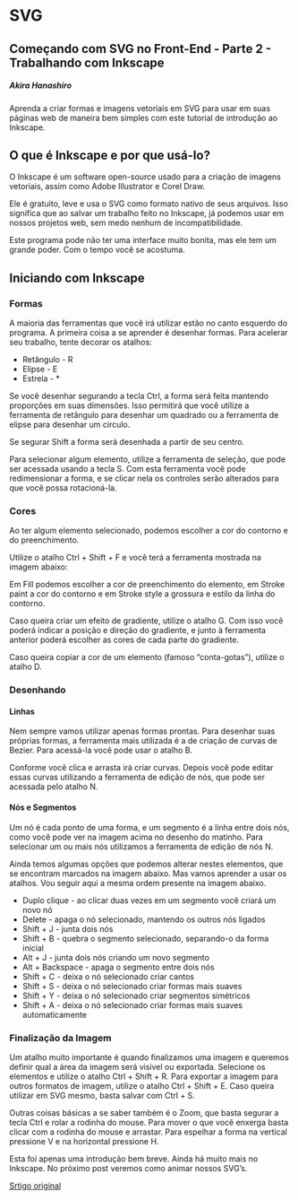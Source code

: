 # SVG

## Começando com SVG no Front-End - Parte 2 - Trabalhando com Inkscape
##### Akira Hanashiro

Aprenda a criar formas e imagens vetoriais em SVG para usar em suas páginas web de maneira bem simples com este tutorial de introdução ao Inkscape.

## O que é Inkscape e por que usá-lo?

O Inkscape é um software open-source usado para a criação de imagens vetoriais, assim como Adobe Illustrator e Corel Draw.

Ele é gratuito, leve e usa o SVG como formato nativo de seus arquivos. Isso significa que ao salvar um trabalho feito no Inkscape, já podemos usar em nossos projetos web, sem medo nenhum de incompatibilidade.

Este programa pode não ter uma interface muito bonita, mas ele tem um grande poder. Com o tempo você se acostuma.

## Iniciando com Inkscape

### Formas
A maioria das ferramentas que você irá utilizar estão no canto esquerdo do programa. A primeira coisa a se aprender é desenhar formas. Para acelerar seu trabalho, tente decorar os atalhos:

- Retângulo - R
- Elipse - E
- Estrela - *

Se você desenhar segurando a tecla Ctrl, a forma será feita mantendo proporções em suas dimensões. Isso permitirá que você utilize a ferramenta de retângulo para desenhar um quadrado ou a ferramenta de elipse para desenhar um círculo.

Se segurar Shift a forma será desenhada a partir de seu centro.

Para selecionar algum elemento, utilize a ferramenta de seleção, que pode ser acessada usando a tecla S. Com esta ferramenta você pode redimensionar a forma, e se clicar nela os controles serão alterados para que você possa rotacioná-la.

### Cores

Ao ter algum elemento selecionado, podemos escolher a cor do contorno e do preenchimento.

Utilize o atalho Ctrl + Shift + F e você terá a ferramenta mostrada na imagem abaixo:

Em Fill podemos escolher a cor de preenchimento do elemento, em Stroke paint a cor do contorno e em Stroke style a grossura e estilo da linha do contorno.

Caso queira criar um efeito de gradiente, utilize o atalho G. Com isso você poderá indicar a posição e direção do gradiente, e junto à ferramenta anterior poderá escolher as cores de cada parte do gradiente.

Caso queira copiar a cor de um elemento (famoso “conta-gotas”), utilize o atalho D.

### Desenhando

#### Linhas
Nem sempre vamos utilizar apenas formas prontas. Para desenhar suas próprias formas, a ferramenta mais utilizada é a de criação de curvas de Bezier. Para acessá-la você pode usar o atalho B.

Conforme você clica e arrasta irá criar curvas. Depois você pode editar essas curvas utilizando a ferramenta de edição de nós, que pode ser acessada pelo atalho N.

#### Nós e Segmentos
Um nó é cada ponto de uma forma, e um segmento é a linha entre dois nós, como você pode ver na imagem acima no desenho do matinho. Para selecionar um ou mais nós utilizamos a ferramenta de edição de nós N.

Ainda temos algumas opções que podemos alterar nestes elementos, que se encontram marcados na imagem abaixo. Mas vamos aprender a usar os atalhos. Vou seguir aqui a mesma ordem presente na imagem abaixo.

- Duplo clique - ao clicar duas vezes em um segmento você criará um novo nó
- Delete - apaga o nó selecionado, mantendo os outros nós ligados
- Shift + J - junta dois nós
- Shift + B - quebra o segmento selecionado, separando-o da forma inicial
- Alt + J - junta dois nós criando um novo segmento
- Alt + Backspace - apaga o segmento entre dois nós
- Shift + C - deixa o nó selecionado criar cantos
- Shift + S - deixa o nó selecionado criar formas mais suaves
- Shift + Y - deixa o nó selecionado criar segmentos simétricos
- Shift + A - deixa o nó selecionado criar formas mais suaves automaticamente

### Finalização da Imagem

Um atalho muito importante é quando finalizamos uma imagem e queremos definir qual a área da imagem será visível ou exportada. Selecione os elementos e utilize o atalho Ctrl + Shift + R. Para exportar a imagem para outros formatos de imagem, utilize o atalho Ctrl + Shift + E. Caso queira utilizar em SVG mesmo, basta salvar com Ctrl + S.

Outras coisas básicas a se saber também é o Zoom, que basta segurar a tecla Ctrl e rolar a rodinha do mouse. Para mover o que você enxerga basta clicar com a rodinha do mouse e arrastar. Para espelhar a forma na vertical pressione V e na horizontal pressione H.

Esta foi apenas uma introdução bem breve. Ainda há muito mais no Inkscape. No próximo post veremos como animar nossos SVG’s.

[Srtigo original](https://www.treinaweb.com.br/blog/comecando-com-svg-no-front-end-parte-2-trabalhando-com-inkscape/)
